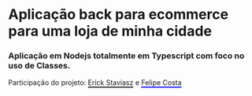 <h1>Aplicação back para ecommerce para uma loja de minha cidade</h1>
<h3>Aplicação em Nodejs totalmente em Typescript com foco no uso de Classes.</h3>
<p>Participação do projeto: <span style="border-bottom: 2px solid;">Erick Staviasz</span> e <span style="border-bottom: 2px solid blue;">Felipe Costa</span></p>
